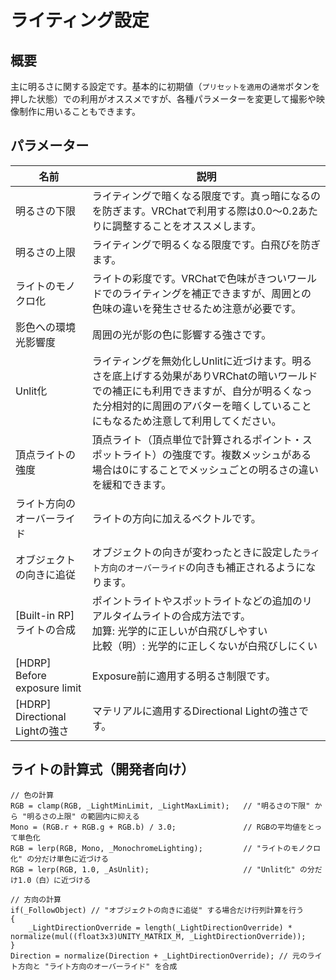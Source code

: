 # ライティング設定

## 概要
主に明るさに関する設定です。基本的に初期値（`プリセットを適用`の`通常`ボタンを押した状態）での利用がオススメですが、各種パラメーターを変更して撮影や映像制作に用いることもできます。

## パラメーター

|名前|説明|
|-|-|
|明るさの下限|ライティングで暗くなる限度です。真っ暗になるのを防ぎます。VRChatで利用する際は0.0～0.2あたりに調整することをオススメします。|
|明るさの上限|ライティングで明るくなる限度です。白飛びを防ぎます。|
|ライトのモノクロ化|ライトの彩度です。VRChatで色味がきついワールドでのライティングを補正できますが、周囲との色味の違いを発生させるため注意が必要です。|
|影色への環境光影響度|周囲の光が影の色に影響する強さです。|
|Unlit化|ライティングを無効化しUnlitに近づけます。明るさを底上げする効果がありVRChatの暗いワールドでの補正にも利用できますが、自分が明るくなった分相対的に周囲のアバターを暗くしていることにもなるため注意して利用してください。|
|頂点ライトの強度|頂点ライト（頂点単位で計算されるポイント・スポットライト）の強度です。複数メッシュがある場合は0にすることでメッシュごとの明るさの違いを緩和できます。|
|ライト方向のオーバーライド|ライトの方向に加えるベクトルです。|
|オブジェクトの向きに追従|オブジェクトの向きが変わったときに設定した`ライト方向のオーバーライド`の向きも補正されるようになります。|
|[Built-in RP] ライトの合成|ポイントライトやスポットライトなどの追加のリアルタイムライトの合成方法です。<br>加算: 光学的に正しいが白飛びしやすい<br>比較（明）: 光学的に正しくないが白飛びしにくい|
|[HDRP] Before exposure limit|Exposure前に適用する明るさ制限です。|
|[HDRP] Directional Lightの強さ|マテリアルに適用するDirectional Lightの強さです。|

## ライトの計算式（開発者向け）
```hlsl
// 色の計算
RGB = clamp(RGB, _LightMinLimit, _LightMaxLimit);   // "明るさの下限" から "明るさの上限" の範囲内に抑える
Mono = (RGB.r + RGB.g + RGB.b) / 3.0;               // RGBの平均値をとって単色化
RGB = lerp(RGB, Mono, _MonochromeLighting);         // "ライトのモノクロ化" の分だけ単色に近づける
RGB = lerp(RGB, 1.0, _AsUnlit);                     // "Unlit化" の分だけ1.0（白）に近づける

// 方向の計算
if(_FollowObject) // "オブジェクトの向きに追従" する場合だけ行列計算を行う
{
    _LightDirectionOverride = length(_LightDirectionOverride) * normalize(mul((float3x3)UNITY_MATRIX_M, _LightDirectionOverride));
}
Direction = normalize(Direction + _LightDirectionOverride); // 元のライト方向と "ライト方向のオーバーライド" を合成
```